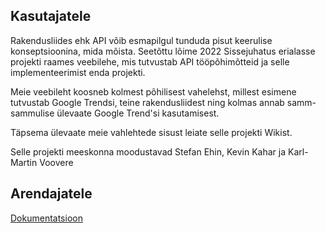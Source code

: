 ## Kasutajatele

Rakendusliides ehk API võib esmapilgul tunduda pisut keerulise konseptsioonina, mida mõista. Seetõttu lõime 2022 Sissejuhatus erialasse projekti raames veebilehe, mis tutvustab  API tööpõhimõtteid ja selle implementeerimist enda projekti. 

Meie veebileht koosneb kolmest põhilisest vahelehst, millest esimene tutvustab Google Trendsi, teine rakendusliidest ning kolmas annab samm-sammulise ülevaate Google Trend'si kasutamisest.

Täpsema ülevaate meie vahlehtede sisust leiate selle projekti Wikist. 

Selle projekti meeskonna moodustavad Stefan Ehin, Kevin Kahar ja Karl-Martin Voovere

## Arendajatele



[Dokumentatsioon](./docs/main.md)
